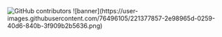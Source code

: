 
<img alt="GitHub contributors" src="https://img.shields.io/github/contributors/Rowyda020/ITI-PYTHON?style=plastic">
![banner](https://user-images.githubusercontent.com/76496105/221377857-2e98965d-0259-40d6-840b-3f909b2b5636.png)
